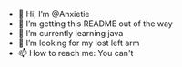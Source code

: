 - 👋 Hi, I’m @Anxietie
- 👀 I’m getting this README out of the way
- 🌱 I’m currently learning java
- 💞️ I’m looking for my lost left arm
- 📫 How to reach me: You can't

<!---
Anxietie/Anxietie is a ✨ special ✨ repository because its `README.md` (this file) appears on your GitHub profile.
You can click the Preview link to take a look at your changes.
--->
